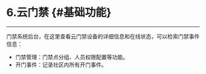 # 6.云门禁 {#基础功能}

---

门禁系统后台，在这里查看云门禁设备的详细信息和在线状态，可以检索门禁事件信息：

* 门禁管理：门禁点分组、人员权限配置等功能。
* 开门事件：记录社区内所有开门事件。



